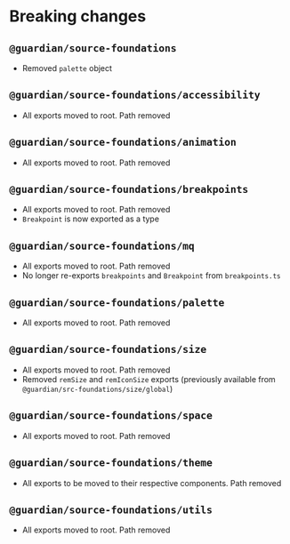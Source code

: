 # Breaking changes

## `@guardian/source-foundations`

-   Removed `palette` object

## `@guardian/source-foundations/accessibility`

-   All exports moved to root. Path removed

## `@guardian/source-foundations/animation`

-   All exports moved to root. Path removed

## `@guardian/source-foundations/breakpoints`

-   All exports moved to root. Path removed
-   `Breakpoint` is now exported as a type

## `@guardian/source-foundations/mq`

-   All exports moved to root. Path removed
-   No longer re-exports `breakpoints` and `Breakpoint` from `breakpoints.ts`

## `@guardian/source-foundations/palette`

-   All exports moved to root. Path removed

## `@guardian/source-foundations/size`

-   All exports moved to root. Path removed
-   Removed `remSize` and `remIconSize` exports (previously available from `@guardian/src-foundations/size/global`)

## `@guardian/source-foundations/space`

-   All exports moved to root. Path removed

## `@guardian/source-foundations/theme`

-   All exports to be moved to their respective components. Path removed

## `@guardian/source-foundations/utils`

-   All exports moved to root. Path removed
